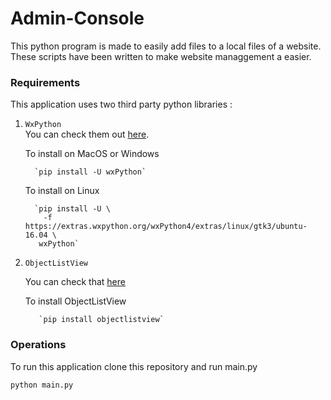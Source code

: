 # Admin-Console

This python program is made to easily add files to a local files of a website. These scripts have been written to make website managgement a easier.

### Requirements 

This application uses two third party python libraries : 

 1. `WxPython`  
 You can check them out [here](https://www.wxwidgets.org/).
      
      To install on MacOS or Windows
      
          `pip install -U wxPython`
      
      To install on Linux 
      
          `pip install -U \
            -f https://extras.wxpython.org/wxPython4/extras/linux/gtk3/ubuntu-16.04 \
           wxPython`
 
 2. `ObjectListView`
    
    You can check that [here](http://objectlistview.sourceforge.net/python/)
      
      To install ObjectListView 
      
           `pip install objectlistview`
           
           
### Operations
To run this application clone this repository and run main.py
  
    python main.py
